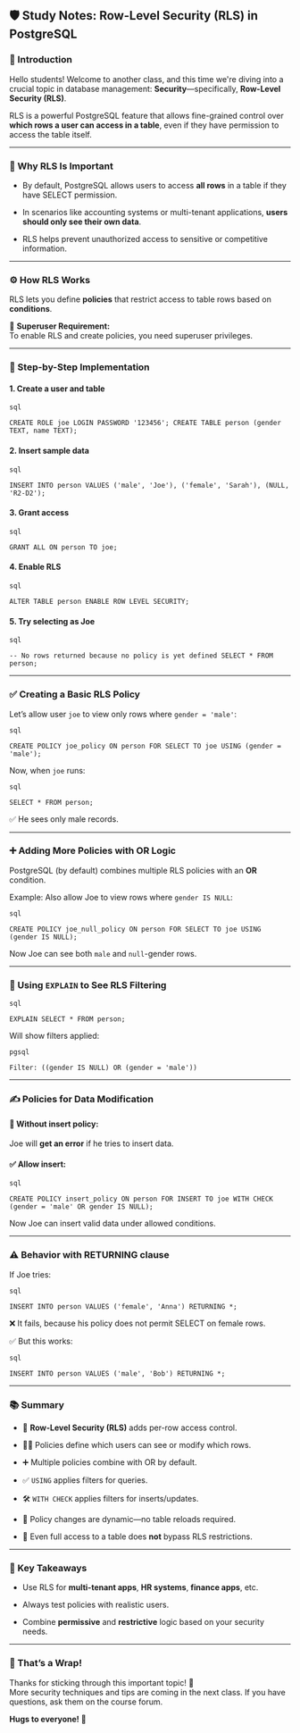## 🛡️ Study Notes: Row-Level Security (RLS) in PostgreSQL

### 👋 Introduction

Hello students! Welcome to another class, and this time we're diving into a crucial topic in database management: **Security**—specifically, **Row-Level Security (RLS)**.

RLS is a powerful PostgreSQL feature that allows fine-grained control over **which rows a user can access in a table**, even if they have permission to access the table itself.

---

### 📌 Why RLS Is Important

- By default, PostgreSQL allows users to access **all rows** in a table if they have SELECT permission.
    
- In scenarios like accounting systems or multi-tenant applications, **users should only see their own data**.
    
- RLS helps prevent unauthorized access to sensitive or competitive information.
    

---

### ⚙️ How RLS Works

RLS lets you define **policies** that restrict access to table rows based on **conditions**.

🔑 **Superuser Requirement:**  
To enable RLS and create policies, you need superuser privileges.

---

### 🧪 Step-by-Step Implementation

#### 1. **Create a user and table**
	
	sql
	
`CREATE ROLE joe LOGIN PASSWORD '123456'; CREATE TABLE person (gender TEXT, name TEXT);`

#### 2. **Insert sample data**
	
	sql
	
`INSERT INTO person VALUES ('male', 'Joe'), ('female', 'Sarah'), (NULL, 'R2-D2');`

#### 3. **Grant access**
	
	sql
	
`GRANT ALL ON person TO joe;`

#### 4. **Enable RLS**
	
	sql
	
`ALTER TABLE person ENABLE ROW LEVEL SECURITY;`

#### 5. **Try selecting as Joe**
	
	sql
	
`-- No rows returned because no policy is yet defined SELECT * FROM person;`

---

### ✅ Creating a Basic RLS Policy

Let’s allow user `joe` to view only rows where `gender = 'male'`:
	
	sql
	
`CREATE POLICY joe_policy ON person FOR SELECT TO joe USING (gender = 'male');`

Now, when `joe` runs:
	
	sql
	
`SELECT * FROM person;`

✅ He sees only male records.

---

### ➕ Adding More Policies with OR Logic

PostgreSQL (by default) combines multiple RLS policies with an **OR** condition.

Example: Also allow Joe to view rows where `gender IS NULL`:
	
	sql
	
`CREATE POLICY joe_null_policy ON person FOR SELECT TO joe USING (gender IS NULL);`

Now Joe can see both `male` and `null`-gender rows.

---

### 🔎 Using `EXPLAIN` to See RLS Filtering
	
	sql
	
`EXPLAIN SELECT * FROM person;`

Will show filters applied:
	
	pgsql
	
`Filter: ((gender IS NULL) OR (gender = 'male'))`

---

### ✍️ Policies for Data Modification

#### 🛑 Without insert policy:

Joe will **get an error** if he tries to insert data.

#### ✅ Allow insert:
	
	sql
	
`CREATE POLICY insert_policy ON person FOR INSERT TO joe WITH CHECK (gender = 'male' OR gender IS NULL);`

Now Joe can insert valid data under allowed conditions.

---

### ⚠️ Behavior with RETURNING clause

If Joe tries:
	
	sql
	
`INSERT INTO person VALUES ('female', 'Anna') RETURNING *;`

❌ It fails, because his policy does not permit SELECT on female rows.

✅ But this works:
	
	sql
	
`INSERT INTO person VALUES ('male', 'Bob') RETURNING *;`

---

### 📚 Summary

- 🔐 **Row-Level Security (RLS)** adds per-row access control.
    
- 🧑‍💻 Policies define which users can see or modify which rows.
    
- ➕ Multiple policies combine with OR by default.
    
- ✅ `USING` applies filters for queries.
    
- 🛠️ `WITH CHECK` applies filters for inserts/updates.
    
- 🔄 Policy changes are dynamic—no table reloads required.
    
- 🚫 Even full access to a table does **not** bypass RLS restrictions.
    

---

### 🎯 Key Takeaways

- Use RLS for **multi-tenant apps**, **HR systems**, **finance apps**, etc.
    
- Always test policies with realistic users.
    
- Combine **permissive** and **restrictive** logic based on your security needs.
    

---

### 🏁 That’s a Wrap!

Thanks for sticking through this important topic! 🙌  
More security techniques and tips are coming in the next class. If you have questions, ask them on the course forum.

**Hugs to everyone! 🤗**